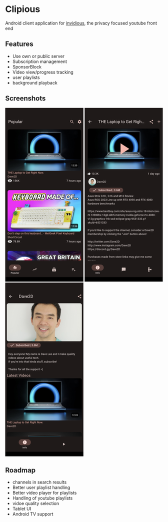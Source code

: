 # Clipious

Android client application for [invidious](https://invidious.io), the privacy focused youtube front end

## Features

- Use own or public  server
- Subscription management
- SponsorBlock
- Video view/progress tracking
- user playlists
- background playback

## Screenshots

[![Video list](./screenshots/video-list_small.png)](./screenshots/video-list.png)
[![Video details](./screenshots/video-details_small.png)](./screenshots/video-details.png)
[![Channel](./screenshots/channel_small.png)](./screenshots/channel.png)

## Roadmap

- channels in search results
- Better user playlist handling
- Better video player for playlists
- Handling of youtube playlists
- vidoe quality selection
- Tablet UI
- Android TV support

